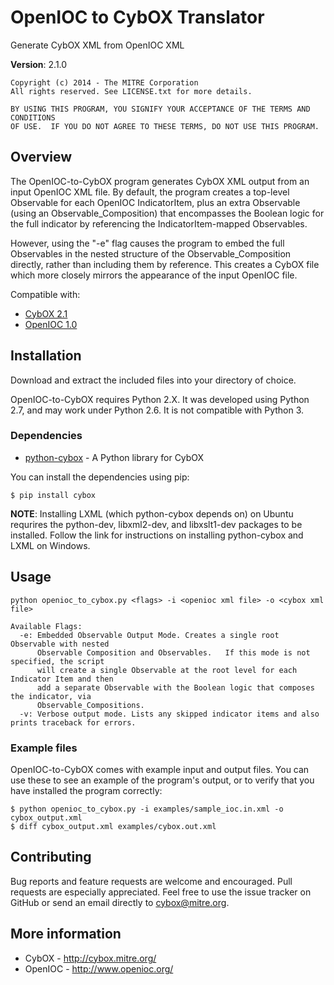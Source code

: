 OpenIOC to CybOX Translator
===========================

Generate CybOX XML from OpenIOC XML

**Version**: 2.1.0

    Copyright (c) 2014 - The MITRE Corporation
    All rights reserved. See LICENSE.txt for more details.

    BY USING THIS PROGRAM, YOU SIGNIFY YOUR ACCEPTANCE OF THE TERMS AND CONDITIONS
    OF USE.  IF YOU DO NOT AGREE TO THESE TERMS, DO NOT USE THIS PROGRAM.

Overview
--------

The OpenIOC-to-CybOX program generates CybOX XML output from an input OpenIOC XML file. 
By default, the program creates a top-level Observable for each OpenIOC IndicatorItem, 
plus an extra Observable (using an Observable_Composition) that encompasses the Boolean 
logic for the full indicator by referencing the IndicatorItem-mapped Observables. 

However, using the "-e" flag causes the program to embed the full Observables in the
nested structure of the Observable_Composition directly, rather than including them by
reference. This creates a CybOX file which more closely mirrors the appearance of the 
input OpenIOC file.

Compatible with:
* [CybOX 2.1](http://cybox.mitre.org/language/version2.1/)
* [OpenIOC 1.0](http://schemas.mandiant.com/2010/ioc/ioc.xsd)

Installation
------------

Download and extract the included files into your directory of choice. 

OpenIOC-to-CybOX requires Python 2.X. It was developed using Python 2.7, and may work 
under Python 2.6. It is not compatible with Python 3.

### Dependencies 

* [python-cybox](https://pypi.python.org/pypi/cybox) - A Python library for CybOX

You can install the dependencies using pip:

    $ pip install cybox

**NOTE**: Installing LXML (which python-cybox depends on) on Ubuntu requrires the
python-dev, libxml2-dev, and libxslt1-dev packages to be installed. 
Follow the link for instructions on installing python-cybox and LXML on Windows.

Usage
-----

    python openioc_to_cybox.py <flags> -i <openioc xml file> -o <cybox xml file>

    Available Flags:
      -e: Embedded Observable Output Mode. Creates a single root Observable with nested 
          Observable Composition and Observables.   If this mode is not specified, the script 
          will create a single Observable at the root level for each Indicator Item and then 
          add a separate Observable with the Boolean logic that composes the indicator, via 
          Observable_Compositions.
      -v: Verbose output mode. Lists any skipped indicator items and also prints traceback for errors.

### Example files

OpenIOC-to-CybOX comes with example input and output files. You can use these to see an example
of the program's output, or to verify that you have installed the program correctly:

    $ python openioc_to_cybox.py -i examples/sample_ioc.in.xml -o cybox_output.xml
    $ diff cybox_output.xml examples/cybox.out.xml
    
Contributing
------------

Bug reports and feature requests are welcome and encouraged. Pull requests are especially appreciated. 
Feel free to use the issue tracker on GitHub or send an email directly to <cybox@mitre.org>.

More information
----------------

* CybOX - http://cybox.mitre.org/
* OpenIOC - http://www.openioc.org/
